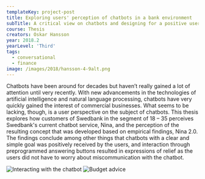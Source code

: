 ```yaml
---
templateKey: project-post
title: Exploring users' perception of chatbots in a bank environment
subTitle: A critical view on chatbots and designing for a positive user experience
course: Thesis
creators: Oskar Hansson
year: 2018.2
yearLevel: 'Third'
tags:
  - conversational
  - finance
image: /images/2018/hansson-4-9alt.png
---
```


Chatbots have been around for decades but haven’t really gained a lot of attention until very recently. With new advancements in the technologies of artificial intelligence and natural language processing, chatbots have very quickly gained the interest of commercial businesses. What seems to be lacking, though, is a user perspective on the subject of chatbots. This thesis explores how customers of Swedbank in the segment of 18 – 35 perceives Swedbank's current chatbot service, Nina, and the perception of the resulting concept that was developed based on empirical findings, Nina 2.0. The findings conclude among other things that chatbots with a clear and simple goal was positively received by the users, and interaction through preprogrammed answering buttons resulted in expressions of relief as the users did not have to worry about miscommunication with the chatbot.

<ImageSet>

![Interacting with the chatbot](/images/2018/hansson-1.jpg 'Interacting with the chatbot')
![Budget advice](/images/2018/hansson-2.jpg 'Budget advice')

</ImageSet>

